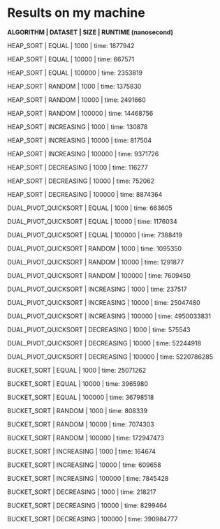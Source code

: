 # Results on my machine 

**ALGORITHM | DATASET | SIZE | RUNTIME (nanosecond)**

HEAP_SORT | EQUAL | 1000 | time: 1877942

HEAP_SORT | EQUAL | 10000 | time: 667571

HEAP_SORT | EQUAL | 100000 | time: 2353819

HEAP_SORT | RANDOM | 1000 | time: 1375830

HEAP_SORT | RANDOM | 10000 | time: 2491660

HEAP_SORT | RANDOM | 100000 | time: 14468756

HEAP_SORT | INCREASING | 1000 | time: 130878

HEAP_SORT | INCREASING | 10000 | time: 817504

HEAP_SORT | INCREASING | 100000 | time: 9371726

HEAP_SORT | DECREASING | 1000 | time: 116277

HEAP_SORT | DECREASING | 10000 | time: 752062

HEAP_SORT | DECREASING | 100000 | time: 8874364

DUAL_PIVOT_QUICKSORT | EQUAL | 1000 | time: 663605

DUAL_PIVOT_QUICKSORT | EQUAL | 10000 | time: 1176034

DUAL_PIVOT_QUICKSORT | EQUAL | 100000 | time: 7388419

DUAL_PIVOT_QUICKSORT | RANDOM | 1000 | time: 1095350

DUAL_PIVOT_QUICKSORT | RANDOM | 10000 | time: 1291877

DUAL_PIVOT_QUICKSORT | RANDOM | 100000 | time: 7609450

DUAL_PIVOT_QUICKSORT | INCREASING | 1000 | time: 237517

DUAL_PIVOT_QUICKSORT | INCREASING | 10000 | time: 25047480

DUAL_PIVOT_QUICKSORT | INCREASING | 100000 | time: 4950033831

DUAL_PIVOT_QUICKSORT | DECREASING | 1000 | time: 575543

DUAL_PIVOT_QUICKSORT | DECREASING | 10000 | time: 52244918

DUAL_PIVOT_QUICKSORT | DECREASING | 100000 | time: 5220786285

BUCKET_SORT | EQUAL | 1000 | time: 25071262

BUCKET_SORT | EQUAL | 10000 | time: 3965980

BUCKET_SORT | EQUAL | 100000 | time: 36798518

BUCKET_SORT | RANDOM | 1000 | time: 808339

BUCKET_SORT | RANDOM | 10000 | time: 7074303

BUCKET_SORT | RANDOM | 100000 | time: 172947473

BUCKET_SORT | INCREASING | 1000 | time: 164674

BUCKET_SORT | INCREASING | 10000 | time: 609658

BUCKET_SORT | INCREASING | 100000 | time: 7845428

BUCKET_SORT | DECREASING | 1000 | time: 218217

BUCKET_SORT | DECREASING | 10000 | time: 8299464

BUCKET_SORT | DECREASING | 100000 | time: 390984777


